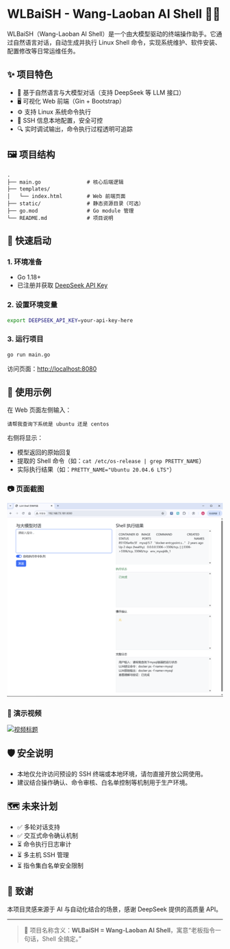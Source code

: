 # WLBaiSH - Wang-Laoban AI Shell 🐚🤖

WLBaiSH（Wang-Laoban AI Shell）是一个由大模型驱动的终端操作助手。它通过自然语言对话，自动生成并执行 Linux Shell 命令，实现系统维护、软件安装、配置修改等日常运维任务。

## ✨ 项目特色

- 💬 基于自然语言与大模型对话（支持 DeepSeek 等 LLM 接口）
- 🖥️ 可视化 Web 前端（Gin + Bootstrap）
- ⚙️ 支持 Linux 系统命令执行
- 🔐 SSH 信息本地配置，安全可控
- 🔍 实时调试输出，命令执行过程透明可追踪

## 🖼️ 项目结构

```
.
├── main.go               # 核心后端逻辑
├── templates/
│   └── index.html        # Web 前端页面
├── static/               # 静态资源目录（可选）
├── go.mod                # Go module 管理
└── README.md             # 项目说明
```

## 🚀 快速启动

### 1. 环境准备

- Go 1.18+
- 已注册并获取 [DeepSeek API Key](https://deepseek.com)

### 2. 设置环境变量

```bash
export DEEPSEEK_API_KEY=your-api-key-here
```

### 3. 运行项目

```bash
go run main.go
```

访问页面：[http://localhost:8080](http://localhost:8080)

## 🧪 使用示例

在 Web 页面左侧输入：
```
请帮我查询下系统是 ubuntu 还是 centos
```

右侧将显示：
- 模型返回的原始回复
- 提取的 Shell 命令（如：`cat /etc/os-release | grep PRETTY_NAME`）
- 实际执行结果（如：`PRETTY_NAME="Ubuntu 20.04.6 LTS"`）

### 📷 页面截图

![WLBaiSH 页面截图](doc/Snipaste_2025-06-13_10-11-32.png)

### 🎥 演示视频

[![视频标题](https://img.youtube.com/vi/g39tS9-DJbk/0.jpg)](https://youtu.be/g39tS9-DJbk)

## 🛡️ 安全说明

- 本地仅允许访问预设的 SSH 终端或本地环境，请勿直接开放公网使用。
- 建议结合操作确认、命令审核、白名单控制等机制用于生产环境。

## 🗺️ 未来计划

- ✅ 多轮对话支持
- ✅ 交互式命令确认机制
- ⏳ 命令执行日志审计
- ⏳ 多主机 SSH 管理
- ⏳ 指令集白名单安全限制

## 🤝 致谢

本项目灵感来源于 AI 与自动化结合的场景，感谢 DeepSeek 提供的高质量 API。

---

> 🧠 项目名称含义：**WLBaiSH = Wang-Laoban AI Shell**，寓意“老板指令一句话，Shell 全搞定。”
